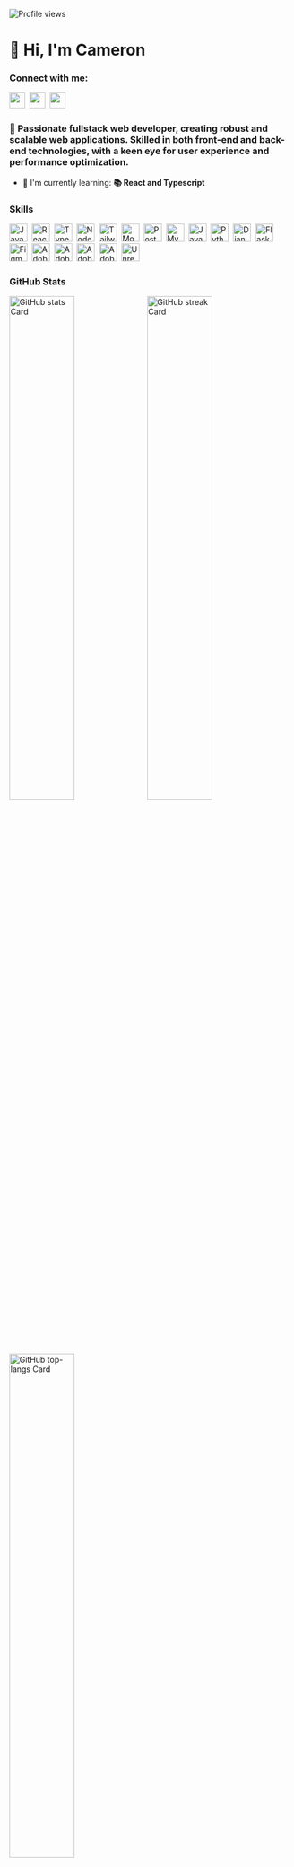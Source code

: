 ![Profile views](https://komarev.com/ghpvc/?username=cambboyle&label=Profile%20views&color=0e75b6&style=flat)

<div id="toc">
  <ul align="left" style="list-style: none">
    <summary>
      <h1>
        👋 Hi, I'm Cameron
      </h1>
    </summary>
  </ul>
</div>

**<h3 align="left">Connect with me:</h3>** 
<p align="left"><a href="https://github.com/cambboyle" target="_blank"><img src="https://img.shields.io/badge/GitHub-100000?style=for-the-badge&logo=github&logoColor=white" height="28" style="margin-right: 4px"></a> <a href="https://www.linkedin.com/in/cbb00" target="_blank"><img src="https://img.shields.io/badge/LinkedIn-0077B5?style=for-the-badge&logo=linkedin&logoColor=white" height="28" style="margin-right: 4px"></a> <a href="https://twitter.com/cambboyle" target="_blank"><img src="https://img.shields.io/badge/Twitter-000000?style=for-the-badge&logo=X&logoColor=white" height="28" style="margin-right: 4px"></a></p>

 **<h3 align="left">🚀 Passionate fullstack web developer, creating robust and scalable web applications. Skilled in both front-end and back-end technologies, with a keen eye for user experience and performance optimization.</h3>**

- 🌱 I'm currently learning: **📚 React and Typescript**

 **<h3 align="left">Skills</h3>**

<p align="left"><img src="https://img.shields.io/badge/JavaScript-F7DF1C?logo=javascript&logoColor=white" height="32" alt="JavaScript" style="margin-right: 4px"> <img src="https://img.shields.io/badge/React-20232A?logo=react&logoColor=61DAFB" height="32" alt="React" style="margin-right: 4px"> <img src="https://img.shields.io/badge/TypeScript-3178C6?logo=typescript&logoColor=white" height="32" alt="TypeScript" style="margin-right: 4px"> <img src="https://img.shields.io/badge/Node.js-8CC84B?logo=node.js&logoColor=white" height="32" alt="Node.js" style="margin-right: 4px"> <img src="https://img.shields.io/badge/Tailwind_CSS-38B2AC?logo=tailwind-css&logoColor=white" height="32" alt="Tailwind CSS" style="margin-right: 4px"> <img src="https://img.shields.io/badge/MongoDB-4EA94B?logo=mongodb&logoColor=white" height="32" alt="MongoDB" style="margin-right: 4px"> <img src="https://img.shields.io/badge/PostgreSQL-316192?logo=postgresql&logoColor=white" height="32" alt="PostgreSQL" style="margin-right: 4px"> <img src="https://img.shields.io/badge/MySQL-4479A1?logo=mysql&logoColor=white" height="32" alt="MySQL" style="margin-right: 4px"> <img src="https://img.shields.io/badge/Java-007396?logo=java&logoColor=white" height="32" alt="Java" style="margin-right: 4px"> <img src="https://img.shields.io/badge/Python-306998?logo=python&logoColor=white" height="32" alt="Python" style="margin-right: 4px"> <img src="https://img.shields.io/badge/Django-092E20?logo=django&logoColor=white" height="32" alt="Django" style="margin-right: 4px"> <img src="https://img.shields.io/badge/Flask-000000?logo=flask&logoColor=white" height="32" alt="Flask" style="margin-right: 4px"> <img src="https://img.shields.io/badge/Figma-F24E1E?logo=figma&logoColor=white" height="32" alt="Figma" style="margin-right: 4px"> <img src="https://img.shields.io/badge/Adobe_Premiere_Pro-9999FF?logo=adobe-premiere-pro&logoColor=white" height="32" alt="Adobe Premiere Pro" style="margin-right: 4px"> <img src="https://img.shields.io/badge/Adobe_After_Effects-9999FF?logo=adobe-after-effects&logoColor=white" height="32" alt="Adobe After Effects" style="margin-right: 4px"> <img src="https://img.shields.io/badge/Adobe_Illustrator-FF9A00?logo=adobe-illustrator&logoColor=white" height="32" alt="Adobe Illustrator" style="margin-right: 4px"> <img src="https://img.shields.io/badge/Adobe_Photoshop-31A8FF?logo=adobe-photoshop&logoColor=white" height="32" alt="Adobe Photoshop" style="margin-right: 4px"> <img src="https://img.shields.io/badge/Unreal_Engine-0E1128?logo=unreal-engine&logoColor=white" height="32" alt="Unreal Engine" style="margin-right: 4px"></p>

 **<h3 align="left">GitHub Stats</h3>**

<p align="left">
  <img width="48%" src="https://github-readme-stats.vercel.app/api?username=cambboyle&theme=react&hide_title=false&hide_rank=false&show_icons=false&include_all_commits=false&count_private=true&line_height=23" alt="GitHub stats Card" />
  <img width="48%" src="https://streak-stats.demolab.com/?user=cambboyle&theme=react&hide_border=false&date_format=M+j%5B%2C+Y%5D&mode=daily&hide_total_contributions=false&hide_current_streak=false&hide_longest_streak=false&card_height=200" alt="GitHub streak Card" />
</p>

<p align="left">
  <img width="48%" src="https://github-readme-stats.vercel.app/api/top-langs?username=cambboyle&theme=react&hide_title=false&layout=compact&langs_count=6&hide_progress=false&card_width=400" alt="GitHub top-langs Card" />
</p>

